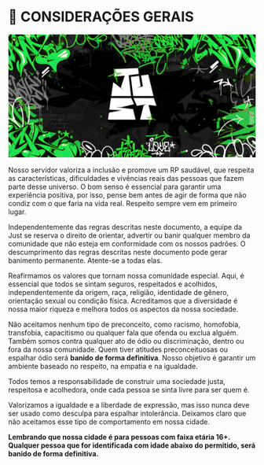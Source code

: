 # 👋 CONSIDERAÇÕES GERAIS

![](.gitbook/assets/bannerjust.png)

Nosso servidor valoriza a inclusão e promove um RP saudável, que respeita as características, dificuldades e vivências reais das pessoas que fazem parte desse universo. O bom senso é essencial para garantir uma experiência positiva, por isso, pense bem antes de agir de forma que não condiz com o que faria na vida real. Respeito sempre vem em primeiro lugar.

Independentemente das regras descritas neste documento, a equipe da Just se reserva o direito de orientar, advertir ou banir qualquer membro da comunidade que não esteja em conformidade com os nossos padrões. O descumprimento das regras descritas neste documento pode gerar banimento permanente. Atente-se a todas elas.

Reafirmamos os valores que tornam nossa comunidade especial. Aqui, é essencial que todos se sintam seguros, respeitados e acolhidos, independentemente da origem, raça, religião, identidade de gênero, orientação sexual ou condição física. Acreditamos que a diversidade é nossa maior riqueza e melhora todos os aspectos da nossa sociedade.

Não aceitamos nenhum tipo de preconceito, como racismo, homofobia, transfobia, capacitismo ou qualquer fala que ofenda ou exclua alguém. Também somos contra qualquer ato de ódio ou discriminação, dentro ou fora da nossa comunidade. Quem tiver atitudes preconceituosas ou espalhar ódio será **banido de forma definitiva**. Nosso objetivo é garantir um ambiente baseado no respeito, na empatia e na igualdade.

Todos temos a responsabilidade de construir uma sociedade justa, respeitosa e acolhedora, onde cada pessoa se sinta livre para ser quem é.

Valorizamos a igualdade e a liberdade de expressão, mas isso nunca deve ser usado como desculpa para espalhar intolerância. Deixamos claro que não aceitamos esse tipo de comportamento em nossa cidade.

**Lembrando que nossa cidade é para pessoas com faixa etária 16+. Qualquer pessoa que for identificada com idade abaixo do permitido, será banido de forma definitiva.**

